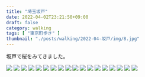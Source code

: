 ```yaml
---
title: "埼玉坂戸"
date: 2022-04-02T23:21:50+09:00
draft: false
category: walking
tags: [ "東京町歩き" ]
thumbnail: "./posts/walking/2022-04-坂戸/img/8.jpg"
---
```

坂戸で桜をみてきました。  

<!--more-->
![](./img/1.jpg)
![](./img/2.jpg)
![](./img/3.jpg)
![](./img/4.jpg)
![](./img/5.jpg)
![](./img/6.jpg)
![](./img/7.jpg)
![](./img/8.jpg)
![](./img/9.jpg)
![](./img/10.jpg)
![](./img/11.jpg)
![](./img/12.jpg)
![](./img/13.jpg)
![](./img/14.jpg)
![](./img/15.jpg)
![](./img/16.jpg)
![](./img/17.jpg)
![](./img/18.jpg)